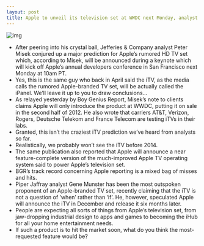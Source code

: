 ```yaml
---
layout: post
title: Apple to unveil its television set at WWDC next Monday, analyst predicts
---
```

![img](http://media.idownloadblog.com/wp-content/uploads/2012/05/iTV-on-wall-mockup.jpeg)
* After peering into his crystal ball, Jefferies & Company analyst Peter Misek conjured up a major prediction for Apple’s rumored HD TV set which, according to Misek, will be announced during a keynote which will kick off Apple’s annual developers conference in San Francisco next Monday at 10am PT.
* Yes, this is the same guy who back in April said the iTV, as the media calls the rumored Apple-branded TV set, will be actually called the iPanel. We’ll leave it up to you to draw conclusions…
* As relayed yesterday by Boy Genius Report, Misek’s note to clients claims Apple will only introduce the product at WWDC, putting it on sale in the second half of 2012. He also wrote that carriers AT&T, Verizon, Rogers, Deutsche Telekom and France Telecom are testing iTVs in their labs.
* Granted, this isn’t the craziest iTV prediction we’ve heard from analysts so far.
* Realistically, we probably won’t see the iTV before 2014.
* The same publication also reported that Apple will announce a near feature-complete version of the much-improved Apple TV operating system said to power Apple’s television set.
* BGR’s track record concerning Apple reporting is a mixed bag of misses and hits.
* Piper Jaffray analyst Gene Munster has been the most outspoken proponent of an Apple-branded TV set, recently claiming that the iTV is not a question of ‘when’ rather than ‘if’. He, however, speculated Apple will announce the iTV in December and release it six months later.
* People are expecting all sorts of things from Apple’s television set, from jaw-dropping industrial design to apps and games to becoming the iHub for all your home entertainment needs.
* If such a product is to hit the market soon, what do you think the most-requested feature would be?

